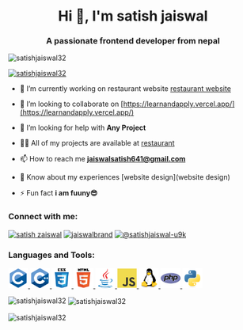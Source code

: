 <h1 align="center">Hi 👋, I'm satish jaiswal</h1>
<h3 align="center">A passionate frontend developer from nepal</h3>

<p align="left"> <img src="https://komarev.com/ghpvc/?username=satishjaiswal32&label=Profile%20views&color=0e75b6&style=flat" alt="satishjaiswal32" /> </p>

<p align="left"> <a href="https://github.com/ryo-ma/github-profile-trophy"><img src="https://github-profile-trophy.vercel.app/?username=satishjaiswal32" alt="satishjaiswal32" /></a> </p>

- 🔭 I’m currently working on restaurant website [restaurant website](file:///C:/Users/H%20P/Documents/Restaurant%202/index.html)

- 👯 I’m looking to collaborate on [https://learnandapply.vercel.app/](https://learnandapply.vercel.app/)

- 🤝 I’m looking for help with **Any Project**

- 👨‍💻 All of my projects are available at [restaurant](restaurant)

- 📫 How to reach me **jaiswalsatish641@gmail.com**

- 📄 Know about my experiences [website design](website design)

- ⚡ Fun fact **i am fuuny😎**

<h3 align="left">Connect with me:</h3>
<p align="left">
<a href="https://fb.com/satish zaiswal" target="blank"><img align="center" src="https://raw.githubusercontent.com/rahuldkjain/github-profile-readme-generator/master/src/images/icons/Social/facebook.svg" alt="satish zaiswal" height="30" width="40" /></a>
<a href="https://instagram.com/jaiswalbrand" target="blank"><img align="center" src="https://raw.githubusercontent.com/rahuldkjain/github-profile-readme-generator/master/src/images/icons/Social/instagram.svg" alt="jaiswalbrand" height="30" width="40" /></a>
<a href="https://www.youtube.com/c/@satishjaiswal-u9k" target="blank"><img align="center" src="https://raw.githubusercontent.com/rahuldkjain/github-profile-readme-generator/master/src/images/icons/Social/youtube.svg" alt="@satishjaiswal-u9k" height="30" width="40" /></a>
</p>

<h3 align="left">Languages and Tools:</h3>
<p align="left"> <a href="https://www.cprogramming.com/" target="_blank" rel="noreferrer"> <img src="https://raw.githubusercontent.com/devicons/devicon/master/icons/c/c-original.svg" alt="c" width="40" height="40"/> </a> <a href="https://www.w3schools.com/cpp/" target="_blank" rel="noreferrer"> <img src="https://raw.githubusercontent.com/devicons/devicon/master/icons/cplusplus/cplusplus-original.svg" alt="cplusplus" width="40" height="40"/> </a> <a href="https://www.w3schools.com/css/" target="_blank" rel="noreferrer"> <img src="https://raw.githubusercontent.com/devicons/devicon/master/icons/css3/css3-original-wordmark.svg" alt="css3" width="40" height="40"/> </a> <a href="https://www.w3.org/html/" target="_blank" rel="noreferrer"> <img src="https://raw.githubusercontent.com/devicons/devicon/master/icons/html5/html5-original-wordmark.svg" alt="html5" width="40" height="40"/> </a> <a href="https://www.java.com" target="_blank" rel="noreferrer"> <img src="https://raw.githubusercontent.com/devicons/devicon/master/icons/java/java-original.svg" alt="java" width="40" height="40"/> </a> <a href="https://developer.mozilla.org/en-US/docs/Web/JavaScript" target="_blank" rel="noreferrer"> <img src="https://raw.githubusercontent.com/devicons/devicon/master/icons/javascript/javascript-original.svg" alt="javascript" width="40" height="40"/> </a> <a href="https://www.linux.org/" target="_blank" rel="noreferrer"> <img src="https://raw.githubusercontent.com/devicons/devicon/master/icons/linux/linux-original.svg" alt="linux" width="40" height="40"/> </a> <a href="https://www.php.net" target="_blank" rel="noreferrer"> <img src="https://raw.githubusercontent.com/devicons/devicon/master/icons/php/php-original.svg" alt="php" width="40" height="40"/> </a> <a href="https://www.python.org" target="_blank" rel="noreferrer"> <img src="https://raw.githubusercontent.com/devicons/devicon/master/icons/python/python-original.svg" alt="python" width="40" height="40"/> </a> </p>

<p><img align="left" src="https://github-readme-stats.vercel.app/api/top-langs?username=satishjaiswal32&show_icons=true&locale=en&layout=compact" alt="satishjaiswal32" /></p>

<p>&nbsp;<img align="center" src="https://github-readme-stats.vercel.app/api?username=satishjaiswal32&show_icons=true&locale=en" alt="satishjaiswal32" /></p>

<p><img align="center" src="https://github-readme-streak-stats.herokuapp.com/?user=satishjaiswal32&" alt="satishjaiswal32" /></p>
